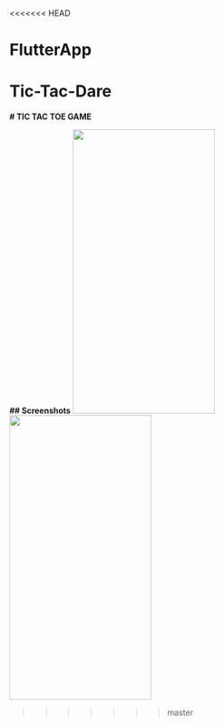 <<<<<<< HEAD
# FlutterApp
Tic-Tac-Dare
=======
**# TIC TAC TOE GAME** 

**## Screenshots**
<img src="https://user-images.githubusercontent.com/75574674/181686001-68afc522-fe35-44a3-ab16-41484e4d3f50.png" width="250" height="500" />
   <img src="https://user-images.githubusercontent.com/75574674/181686206-121562c1-34f4-4991-8aed-60fda0de4021.png" width="250" height="500" />
>>>>>>> master
